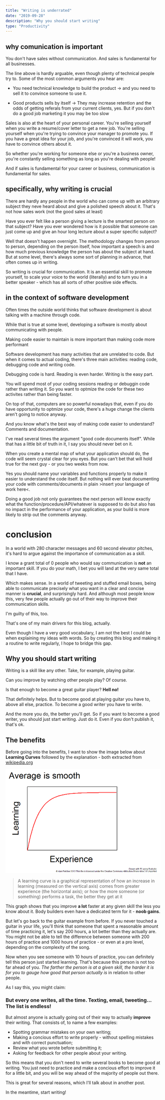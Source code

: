 ```yaml
---
title: "Writing is underrated"
date: "2019-09-28"
description: "Why you should start writing"
type: "Productivity"
---
```


## why comunication is important

You don't have sales without communication. And sales is fundamental for all businesses.

The line above is hardly arguable, even though plenty of technical people try to. Some of the most common arguments you hear are:

- You need technical knowledge to build the product
  -> and you need to sell it to convince someone to use it.

- Good products sells by itself
  -> They may increase retention and the odds of getting referals from your current clients, yes. But if you don't do a good job marketing it you may be too slow

Sales is also at the heart of your personal career. You're selling yourself when you write a resume/cover letter to get a new job. You're selling yourself when you're trying to convince your manager to promote you. If you have a great idea for your job, and you're convinced it will work, you have to convince others about it.

So whether you're working for someone else or you're a business owner, you're constantly selling something as long as you're dealing with people!

And if sales is fundamental for your career or business, communication is fundamental for sales.

## specifically, why writing is crucial

There are hardly any people in the world who can come up with an arbitrary subject they neve heard about and give a polished speech about it. That's not how sales work (not the good sales at least)

Have you ever felt like a person giving a lecture is the smartest person on that subject? Have you ever wondered how is it possible that someone can just come up and give an hour long lecture about a super specific subject?

Well that doesn't happen overnight. The methodology changes from person to person, depending on the person itself, how important a speech is and how much previous knowledge the person has about the subject at hand. But at some level, there's always some sort of planning in advance, that often comes up in writing.

So writing is crucial for communication. It is an essential skill to promote yourself, to scale your voice to the world (literally) and to turn you in a better speaker - which has all sorts of other positive side effects.

## in the context of software development

Often times the outside world thinks that software development is about talking with a machine through code.

While that is true at some level, developing a software is mostly about communicating with people.

Making code easier to maintain is more important than making code more performant

Software development has many activities that are unrelated to code. But when it comes to actual coding, there's three main activities: reading code, debugging code and writing code.

Debugging code is hard. Reading is even harder. Writing is the easy part.

You will spend most of your coding sessions reading or debuggin code rather than writing it. So you want to optmize the code for these two activites rather than being faster.

On top of that, computers are so powerful nowadays that, even if you do have opportunity to optmize your code, there's a huge change the clients aren't going to notice anyway.

And you know what's the best way of making code easier to understand? Comments and documentation.

I've read several times the argument "good code documents itself". While that has a little bit of truth in it, I say you should never bet on it.

When you create a mental map of what your application should do, the code will seem crystal clear for you eyes. But you can't bet that will hold true for the next guy - or you two weeks from now.

Yes you should name your variables and functions properly to make it easier to understand the code itself. But nothing will ever beat documenting your code with comments/documents in plain >insert your language of work here<.

Doing a good job not only guarantees the next person will know exactly what the function/procedure/API/whatever is supposed to do but also has no impact in the performance of your application, as your build is more likely to strip out the comments anyway.

# conclusion

In a world with 280 character messages and 60 second elevator pitches, it's hard to argue against the importance of communication as a skill.

I know a grant total of 0 people who would say communication is **not** an important skill. If you do your math, I bet you will land at the very same total that I have.

Which makes sense. In a world of tweeting and stuffed email boxes, being able to communicate precisely what you want in a clear and concise manner is **crucial**, and surprisingly hard. And although most people know this, very few people actually go out of their way to improve their communication skills.

I'm guilty of this, too.

That's one of my main drivers for this blog, actually.

Even though I have a very good vocabulary, I am not the best I could be when explaining my ideas with words. So by creating this blog and making it a routine to write regularly, I hope to bridge this gap.

## Why you should start writing

Writing is a skill like any other. Take, for example, playing guitar.

Can you improve by watching other people play? Of course.

Is that enough to become a great guitar player? **Hell no!**

That definitely helps. But to become good at playing guitar you have to, above all else, practice. To become a good writer you have to write.

And the more you do, the better you'll get. So if you want to become a good writer, you should just start writing. Just do it. Even if you don't publish it, that's ok.

## The benefits

Before going into the benefits, I want to show the image below about **Learning Curves** followed by the explanation - both extracted from [wikipedia.org](https://en.wikipedia.org/wiki/Learning_curve)

![Image of the learning curve graph](./learning-curve-graph.png)

> A learning curve is a graphical representation of how an increase in learning (measured on the vertical axis) comes from greater experience (the horizontal axis); or how the more someone (or something) performs a task, the better they get at it

This graph shows that you improve **a lot** faster at any given skill the less you know about it. Body builders even have a dedicated term for it - **noob gains**.

But let's go back to the guitar example from before. If you never touched a guitar in your life, you'll think that someone that spent a reasonable amount of time practicing it, let's say 200 hours, a lot better than they actually are. You might not be able to tell the difference between someone with 200 hours of practice and 1000 hours of practice - or even at a pro level, depending on the complexity of the song.

Now when you see someone with 10 hours of practice, you can definitely tell this person just started learning. That's because this person is not too far ahead of you. _The farther the person is at a given skill, the harder it is for you to gauge how good that person actually is_ in relation to other people.

As I say this, you might claim:

### But every one writes, all the time. Texting, email, tweeting... The list is endless!

But almost anyone is actually going out of their way to actually **improve** their writing. That consists of, to name a few examples:

- Spotting grammar mistakes on your own writing;
- Making a concious effort to write properly - without spelling mistakes and with correct punctuation;
- Review what you wrote before submitting it;
- Asking for feedback for other people about your writing.

So this means that you don't need to write several books to become good at writing. You just need to practice and make a concious effort to improve it for a little bit, and you will be way ahead of the majority of people out there.

This is great for several reasons, which I'll talk about in another post.

In the meantime, start writing!
